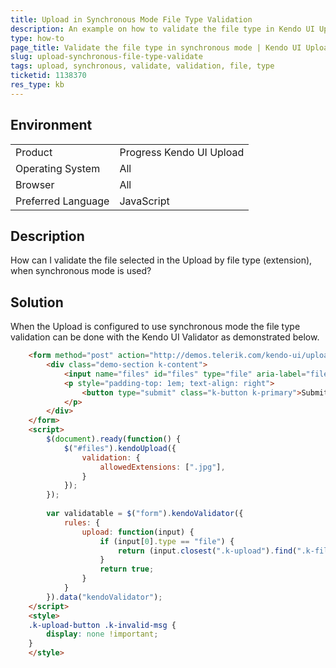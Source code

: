 ```yaml
---
title: Upload in Synchronous Mode File Type Validation 
description: An example on how to validate the file type in Kendo UI Upload when it is in synchronous mode.
type: how-to
page_title: Validate the file type in synchronous mode | Kendo UI Upload
slug: upload-synchronous-file-type-validate
tags: upload, synchronous, validate, validation, file, type
ticketid: 1138370
res_type: kb
---
```


## Environment

<table>
 <tr>
  <td>Product</td>
  <td>Progress Kendo UI Upload</td>
 </tr>
 <tr>
  <td>Operating System</td>
  <td>All</td>
 </tr>
 <tr>
  <td>Browser</td>
  <td>All</td>
 </tr>
 <tr>
  <td>Preferred Language</td>
  <td>JavaScript</td>
 </tr>
</table>

## Description

How can I validate the file selected in the Upload by file type (extension), when synchronous mode is used?  

## Solution

When the Upload is configured to use synchronous mode the file type validation can be done with the Kendo UI Validator as demonstrated below.  

```html
    <form method="post" action="http://demos.telerik.com/kendo-ui/upload/submit">
        <div class="demo-section k-content">
            <input name="files" id="files" type="file" aria-label="files" />
            <p style="padding-top: 1em; text-align: right">
                <button type="submit" class="k-button k-primary">Submit</button>
            </p>
        </div>
    </form>
    <script>
        $(document).ready(function() {
            $("#files").kendoUpload({
				validation: {
					allowedExtensions: [".jpg"],
				} 
            });
        });
		
		var validatable = $("form").kendoValidator({
			rules: {
				upload: function(input) {
					if (input[0].type == "file") {
						return (input.closest(".k-upload").find(".k-file").length > 0 && input.closest(".k-upload").find(".k-file-invalid").length == 0);
					}
					return true;
				}
			}
		}).data("kendoValidator");
    </script>
	<style>  
	.k-upload-button .k-invalid-msg {
		display: none !important;
	}
	</style>
```
